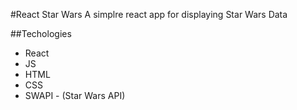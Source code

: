 #React Star Wars 
A simplre react app for displaying Star Wars Data

##Techologies
- React
- JS
- HTML
- CSS
- SWAPI - (Star Wars API)